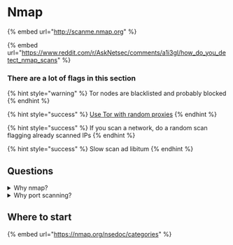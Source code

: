 # Nmap

{% embed url="http://scanme.nmap.org" %}

{% embed url="https://www.reddit.com/r/AskNetsec/comments/a1i3gl/how_do_you_detect_nmap_scans" %}

### There are a lot of flags in this section

{% hint style="warning" %}
Tor nodes are blacklisted and probably blocked
{% endhint %}

{% hint style="success" %}
[Use Tor with random proxies](../roadmap/000-basics-level/enter-anonymous.md)&#x20;
{% endhint %}

{% hint style="success" %}
If you scan a network, do a random scan flagging already scanned IPs
{% endhint %}

{% hint style="success" %}
Slow scan ad libitum
{% endhint %}

## Questions

<details>

<summary>Why nmap?</summary>

cuz is massive, extensible, well documented and widely used

</details>

<details>

<summary>Why port scanning?</summary>

Try scan your default gateway and see what you find.

```
nmap -vv -A 192.168.1.1
```

</details>

## Where to start

{% embed url="https://nmap.org/nsedoc/categories" %}

